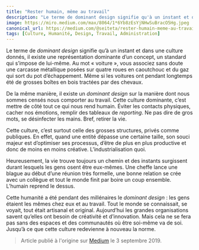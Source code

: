 ```yaml
---
title: "Rester humain, même au travail"
description: "Le terme de dominant design signifie qu'à un instant et dans une culture donnés, il existe une représentation dominante d'un concept, un standard qui s’impose de lui-même"
image: https://miro.medium.com/max/8064/1*6Yb8zEsYjNHwSuBracO5Hg.jpeg
canonical_url: https://medium.com/@seiteta/rester-humain-meme-au-travail-6bde84690659
tags: [Culture, Humanité, Design, Travail, Administration]
---
```


Le terme de _dominant design_ signifie qu’à un instant et dans une culture donnés, il existe une représentation dominante d’un concept, un standard qui s’impose de lui-même. Au mot « voiture », vous associez sans doute une carcasse métallique posées sur quatre roues en caoutchouc et du gaz qui sort du pot d’échappement. Même si les voitures ont pendant longtemps été de grosses boîtes en bois tractées par des chevaux.

De la même manière, il existe un _dominant design_ sur la manière dont nous sommes censés nous comporter au travail. Cette culture dominante, c’est mettre de côté tout ce qui nous rend humain. Éviter les contacts physiques, cacher nos émotions, remplir des tableaux de _reporting_. Ne pas dire de gros mots, se désinfecter les mains. Bref, retirer la vie.

Cette culture, c’est surtout celle des grosses structures, privés comme publiques. En effet, quand une entité dépasse une certaine taille, son souci majeur est d’optimiser ses processus, d’être de plus en plus productive et donc de moins en moins créative. L’industrialisation quoi.

Heureusement, la vie trouve toujours un chemin et des instants surgissent durant lesquels les gens osent être eux-mêmes. Une cheffe lance une blague au début d’une réunion très formelle, une bonne relation se crée avec un collègue et tout le monde finit par boire un coup ensemble. L’humain reprend le dessus.

Cette humanité a été pendant des millénaires le _dominant design_ : les gens étaient les mêmes chez eux et au travail. Tout le monde se connaissait, se voyait, tout était artisanal et original. Aujourd’hui les grandes organisations savent qu’elles ont besoin de créativité et d’innovation. Mais cela ne se fera pas sans des espaces et des communautés où être soi-même va de soi. Jusqu’à ce que cette culture redevienne à nouveau la norme.

> Article publié à l'origine sur [Medium](https://medium.com/@seiteta/rester-humain-meme-au-travail-6bde84690659) le 3 septembre 2019.
